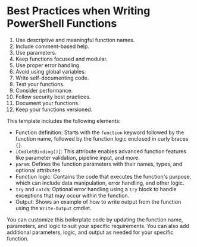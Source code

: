 
# Best Practices when Writing PowerShell Functions

1. Use descriptive and meaningful function names.
2. Include comment-based help.
3. Use parameters.
4. Keep functions focused and modular.
5. Use proper error handling.
6. Avoid using global variables.
7. Write self-documenting code.
8. Test your functions.
9. Consider performance.
10. Follow security best practices.
11. Document your functions.
12. Keep your functions versioned.

This template includes the following elements:

- Function definition: Starts with the `function` keyword followed by the function name, followed by the function logic enclosed in curly braces `{}`.
- `[CmdletBinding()]`: This attribute enables advanced function features like parameter validation, pipeline input, and more.
- `param`: Defines the function parameters with their names, types, and optional attributes.
- Function logic: Contains the code that executes the function's purpose, which can include data manipulation, error handling, and other logic.
- `try` and `catch`: Optional error handling using a `try` block to handle exceptions that may occur within the function.
- Output: Shows an example of how to write output from the function using the `Write-Output` cmdlet.

You can customize this boilerplate code by updating the function name, parameters, and logic to suit your specific requirements. You can also add additional parameters, logic, and output as needed for your specific function.
